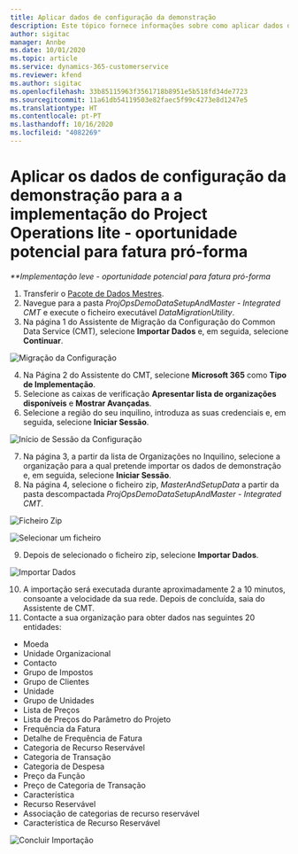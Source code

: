 ```yaml
---
title: Aplicar dados de configuração da demonstração
description: Este tópico fornece informações sobre como aplicar dados de configuração da demonstração para o Project Operations.
author: sigitac
manager: Annbe
ms.date: 10/01/2020
ms.topic: article
ms.service: dynamics-365-customerservice
ms.reviewer: kfend
ms.author: sigitac
ms.openlocfilehash: 33b85115963f3561718b8951e5b518fd34de7723
ms.sourcegitcommit: 11a61db54119503e82faec5f99c4273e8d1247e5
ms.translationtype: HT
ms.contentlocale: pt-PT
ms.lasthandoff: 10/16/2020
ms.locfileid: "4082269"
---
```

# <a name="apply-demo-setup-and-configuration-data-for-project-operations-lite-deployment---deal-to-proforma-invoicing"></a>Aplicar os dados de configuração da demonstração para a a implementação do Project Operations lite - oportunidade potencial para fatura pró-forma

_**Implementação leve - oportunidade potencial para fatura pró-forma_

1. Transferir o [Pacote de Dados Mestres](https://download.microsoft.com/download/3/4/1/341bf279-a64f-4baa-af31-ce624859b518/ProjOpsSampleSetupData%20-%20CE%20only%20CMT.zip). 
2. Navegue para a pasta *ProjOpsDemoDataSetupAndMaster - Integrated CMT* e execute o ficheiro executável *DataMigrationUtility*.
3. Na página 1 do Assistente de Migração da Configuração do Common Data Service (CMT), selecione **Importar Dados** e, em seguida, selecione **Continuar**.

![Migração da Configuração](./media/1ConfigurationMigration.png)

4. Na Página 2 do Assistente do CMT, selecione **Microsoft 365** como **Tipo de Implementação**.
5. Selecione as caixas de verificação **Apresentar lista de organizações disponíveis** e **Mostrar Avançadas**.
6. Selecione a região do seu inquilino, introduza as suas credenciais e, em seguida, selecione **Iniciar Sessão**.

![Início de Sessão da Configuração](./media/2ConfigurationSignin.png)

7. Na página 3, a partir da lista de Organizações no Inquilino, selecione a organização para a qual pretende importar os dados de demonstração e, em seguida, selecione **Iniciar Sessão**.
8. Na página 4, selecione o ficheiro zip, *MasterAndSetupData* a partir da pasta descompactada *ProjOpsDemoDataSetupAndMaster - Integrated CMT*.

![Ficheiro Zip](./media/3ZipFile.png)

![Selecionar um ficheiro](./media/4SelectAFile.png)

9. Depois de selecionado o ficheiro zip, selecione **Importar Dados**.

![Importar Dados](./media/5ImportData.png)

10. A importação será executada durante aproximadamente 2 a 10 minutos, consoante a velocidade da sua rede. Depois de concluída, saia do Assistente de CMT. 
11. Contacte a sua organização para obter dados nas seguintes 20 entidades:

- Moeda
- Unidade Organizacional
- Contacto
- Grupo de Impostos
- Grupo de Clientes
- Unidade
- Grupo de Unidades
- Lista de Preços
- Lista de Preços do Parâmetro do Projeto
- Frequência da Fatura
- Detalhe de Frequência de Fatura
- Categoria de Recurso Reservável
- Categoria de Transação
- Categoria de Despesa
- Preço da Função
- Preço de Categoria de Transação
- Característica
- Recurso Reservável
- Associação de categorias de recurso reservável
- Característica de Recurso Reservável

![Concluir Importação](./media/6CompleteImport.png)
